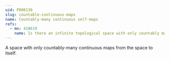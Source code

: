 ```yaml
---
uid: P000138
slug: countable-continuous-maps
name: Countably-many continuous self-maps
refs:
  - mo: 418619
    name: Is there an infinite topological space with only countably many continuous functions to itself?
---
```


A space with only countably-many continuous maps from the space to itself.
